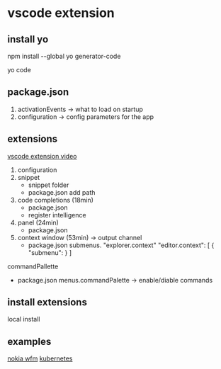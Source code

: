 # vscode extension

## install yo

npm install --global yo generator-code

yo code

## package.json

1. activationEvents -> what to load on startup
2. configuration -> config parameters for the app


## extensions

[vscode extension video](https://www.youtube.com/watch?v=mBcVxsoR1vk)

1. configuration
2. snippet
    - snippet folder
    - package.json add path
3. code completions (18min)
    - package.json
    - register intelligence
4. panel (24min)
    - package.json
5. context window (53min)
    -> output channel
    - package.json
        submenus.
            "explorer.context"
            "editor.context": [
                {
                    "submenu": 
                }
            ]


commandPallette
- package.json
    menus.commandPalette -> enable/diable commands


## install extensions

local install

## examples

[nokia wfm](https://github.com/nokia/vscode-workflow-manager)
[kubernetes]()